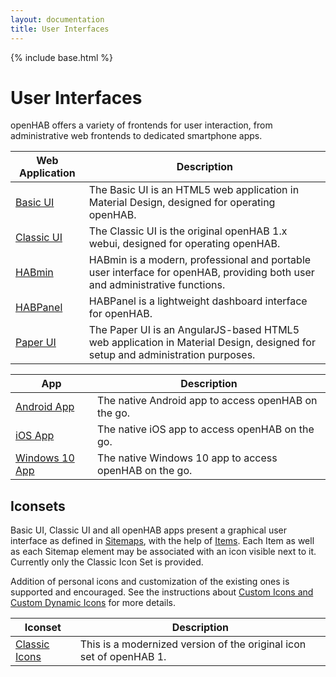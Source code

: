```yaml
---
layout: documentation
title: User Interfaces
---
```


{% include base.html %}

# User Interfaces

openHAB offers a variety of frontends for user interaction, from administrative web frontends to dedicated smartphone apps.

| Web Application | Description   |
|-----------------|---------------|
| [Basic UI]({{docu}}/addons/uis/basic/readme.html) | The Basic UI is an HTML5 web application in Material Design, designed for operating openHAB. |
| [Classic UI]({{docu}}/addons/uis/classic/readme.html) | The Classic UI is the original openHAB 1.x webui, designed for operating openHAB. |
| [HABmin]({{docu}}/addons/uis/habmin/readme.html) | HABmin is a modern, professional and portable user interface for openHAB, providing both user and administrative functions. |
| [HABPanel]({{docu}}/addons/uis/habpanel/readme.html) | HABPanel is a lightweight dashboard interface for openHAB. |
| [Paper UI]({{docu}}/addons/uis/paper/readme.html) | The Paper UI is an AngularJS-based HTML5 web application in Material Design, designed for setup and administration purposes. |

| App     | Description          |
|---------|----------------------|
| [Android App]({{docu}}/addons/uis/apps/android.html) | The native Android app to access openHAB on the go. |
| [iOS App]({{docu}}/addons/uis/apps/ios.html) | The native iOS app to access openHAB on the go. |
| [Windows 10 App]({{docu}}/addons/uis/apps/windows.html) | The native Windows 10 app to access openHAB on the go. |

## Iconsets

Basic UI, Classic UI and all openHAB apps present a graphical user interface as defined in [Sitemaps]({{base}}/configuration/sitemaps.html), with the help of [Items]({{base}}/configuration/items.html).
Each Item as well as each Sitemap element may be associated with an icon visible next to it.
Currently only the Classic Icon Set is provided.

Addition of personal icons and customization of the existing ones is supported and encouraged.
See the instructions about [Custom Icons and Custom Dynamic Icons]({{base}}/configuration/items.html#icons) for more details.

| Iconset | Description          |
|---------|----------------------|
| [Classic Icons]({{docu}}/addons/iconsets/classic/readme.html) | This is a modernized version of the original icon set of openHAB 1. |
